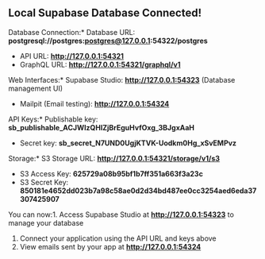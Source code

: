 ## Local Supabase Database Connected!

Database Connection:* Database URL: **postgresql://postgres:postgres@127.0.0.1:54322/postgres**

* API URL: **http://127.0.0.1:54321**
* GraphQL URL: **http://127.0.0.1:54321/graphql/v1**

Web Interfaces:* Supabase Studio: **http://127.0.0.1:54323** (Database management UI)

* Mailpit (Email testing): **http://127.0.0.1:54324**

API Keys:* Publishable key: **sb_publishable_ACJWlzQHlZjBrEguHvfOxg_3BJgxAaH**

* Secret key: **sb_secret_N7UND0UgjKTVK-Uodkm0Hg_xSvEMPvz**

Storage:* S3 Storage URL: **http://127.0.0.1:54321/storage/v1/s3**

* S3 Access Key: **625729a08b95bf1b7ff351a663f3a23c**
* S3 Secret Key: **850181e4652dd023b7a98c58ae0d2d34bd487ee0cc3254aed6eda37307425907**

You can now:1. Access Supabase Studio at **http://127.0.0.1:54323** to manage your database

1. Connect your application using the API URL and keys above
2. View emails sent by your app at **http://127.0.0.1:54324**
